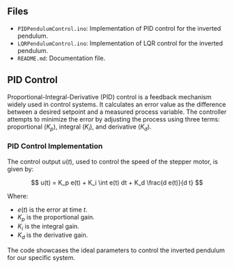 ## Files

- `PIDPendulumControl.ino`: Implementation of PID control for the inverted pendulum.
- `LQRPendulumControl.ino`: Implementation of LQR control for the inverted pendulum.
- `README.md`: Documentation file.
  
## PID Control

Proportional-Integral-Derivative (PID) control is a feedback mechanism widely used in control systems. It calculates an error value as the difference between a desired setpoint and a measured process variable. The controller attempts to minimize the error by adjusting the process using three terms: proportional $(K_p)$, integral $(K_i)$, and derivative $(K_d)$.

### PID Control Implementation 

The control output $u(t)$, used to control the speed of the stepper motor, is given by:

$$ u(t) = K_p e(t) + K_i \int e(t)  dt + K_d \frac{d e(t)}{d t} $$

Where:
- $e(t)$ is the error at time $t$.
- $K_p$ is the proportional gain.
- $K_i$ is the integral gain.
- $K_d$ is the derivative gain.

The code showcases the ideal parameters to control the inverted pendulum for our specific system.
